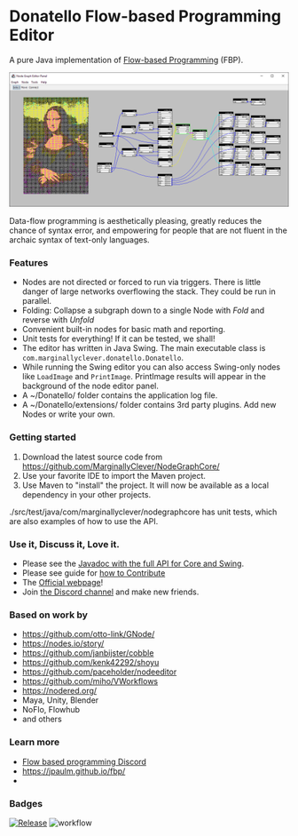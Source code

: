 # Donatello Flow-based Programming Editor

A pure Java implementation of [Flow-based Programming](https://en.wikipedia.org/wiki/Dataflow_programming) (FBP).

![img](docs/preview-for-github.png)

Data-flow programming is aesthetically pleasing, greatly reduces the chance of syntax error, and empowering for people
that are not fluent in the archaic syntax of text-only languages.

### Features

- Nodes are not directed or forced to run via triggers.  There is little danger of large networks overflowing the stack.  They could be run in parallel.
- Folding: Collapse a subgraph down to a single Node with *Fold* and reverse with *Unfold*
- Convenient built-in nodes for basic math and reporting.
- Unit tests for everything!  If it can be tested, we shall!
- The editor has written in Java Swing.  The main executable class is `com.marginallyclever.donatello.Donatello`.
- While running the Swing editor you can also access Swing-only nodes like `LoadImage` and `PrintImage`.  PrintImage results will appear in the background of the node editor panel.
- A ~/Donatello/ folder contains the application log file.
- A ~/Donatello/extensions/ folder contains 3rd party plugins.  Add new Nodes or write your own.

### Getting started

1. Download the latest source code from https://github.com/MarginallyClever/NodeGraphCore/
2. Use your favorite IDE to import the Maven project.
3. Use Maven to "install" the project.  It will now be available as a local dependency in your other projects.

./src/test/java/com/marginallyclever/nodegraphcore has unit tests, which are also examples of how to use the API.

### Use it, Discuss it, Love it.

- Please see the [Javadoc with the full API for Core and Swing](https://marginallyclever.github.io/NodeGraphCore/javadoc).
- Please see guide for [how to Contribute](https://github.com/MarginallyClever/NodeGraphCore/blob/main/CONTRIBUTING.md)
- The [Official webpage](https://marginallyclever.github.io/NodeGraphCore/)!
- Join [the Discord channel](https://discord.gg/Q5TZFmB) and make new friends.

### Based on work by

- https://github.com/otto-link/GNode/
- https://nodes.io/story/
- https://github.com/janbijster/cobble
- https://github.com/kenk42292/shoyu
- https://github.com/paceholder/nodeeditor
- https://github.com/miho/VWorkflows
- https://nodered.org/
- Maya, Unity, Blender
- NoFlo, Flowhub
- and others

### Learn more

- [Flow based programming Discord](https://discord.com/invite/YBQj6UsD5H)
- https://jpaulm.github.io/fbp/
- 
### Badges

[![Release](https://jitpack.io/v/MarginallyClever/NodeGraphCore.svg)](https://jitpack.io/#MarginallyClever/NodeGraphCore)
![ workflow](https://github.com/MarginallyClever/NodeGraphCore/actions/workflows/main.yml/badge.svg)

